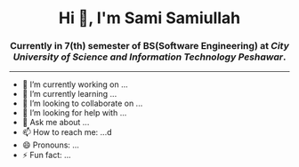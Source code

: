 <h1 align = "center"> Hi 👋, I'm Sami Samiullah </h1>


<h3 align = "center"> Currently in 7(th) semester of BS(Software Engineering) at <i> City University of Science and Information Technology Peshawar</i>. </h3>


---
- 🔭 I’m currently working on ...
- 🌱 I’m currently learning ...
- 👯 I’m looking to collaborate on ...
- 🤔 I’m looking for help with ...
- 💬 Ask me about ...
- 📫 How to reach me: ...d
- 😄 Pronouns: ...
- ⚡ Fun fact: ...


